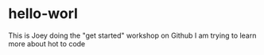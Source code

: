 # hello-worl
This is Joey doing the "get started" workshop on Github
I am trying to learn more about hot to code
